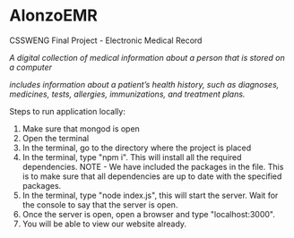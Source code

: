 # AlonzoEMR
CSSWENG Final Project - Electronic Medical Record

*A digital collection of medical information about a person that is stored on a computer*

*includes information about a patient’s health history, such as diagnoses, medicines, tests, allergies, immunizations, and treatment plans.*

Steps to run application locally:

1. Make sure that mongod is open
2. Open the terminal
3. In the terminal, go to the directory where the project is placed
4. In the terminal, type "npm i". This will install all the required dependencies. NOTE - We have included the packages in the file. This is to make sure that all dependencies are up to date with the specified packages.
5. In the terminal, type "node index.js", this will start the server. Wait for the console to say that the server is open.
6. Once the server is open, open a browser and type "localhost:3000".
7. You will be able to view our website already.
